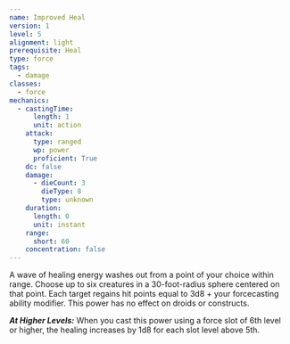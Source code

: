 ```yaml
---
name: Improved Heal
version: 1
level: 5
alignment: light
prerequisite: Heal
type: force
tags:
  - damage
classes:
  - force
mechanics:
  - castingTime:
      length: 1
      unit: action
    attack:
      type: ranged
      wp: power
      proficient: True
    dc: false
    damage:
      - dieCount: 3
        dieType: 8
        type: unknown
    duration:
      length: 0
      unit: instant
    range:
      short: 60
    concentration: false
---
```

A wave of healing energy washes out from a point of your choice within range. Choose up to six creatures in a 30-foot-radius sphere centered on that point. Each target regains hit points equal to 3d8 + your forcecasting ability modifier. This power has no effect on droids or constructs.

***__At Higher Levels__:*** When you cast this power using a force slot of 6th level or higher, the healing increases by 1d8 for each slot level above 5th.
    